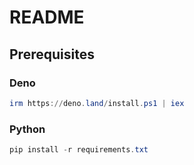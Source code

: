 # README

## Prerequisites

### Deno

```PowerShell
irm https://deno.land/install.ps1 | iex
```

### Python

```PowerShell
pip install -r requirements.txt
```
